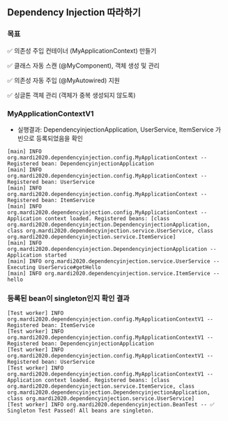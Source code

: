 ## Dependency Injection 따라하기

### 목표
✅ 의존성 주입 컨테이너 (MyApplicationContext) 만들기

✅ 클래스 자동 스캔 (@MyComponent), 객체 생성 및 관리

✅ 의존성 자동 주입 (@MyAutowired) 지원

✅ 싱글톤 객체 관리 (객체가 중복 생성되지 않도록)

### MyApplicationContextV1

- 실행결과: DependencyinjectionApplication, UserService, ItemService 가 빈으로 등록되었음을 확인
```text
[main] INFO org.mardi2020.dependencyinjection.config.MyApplicationContext -- Registered bean: DependencyinjectionApplication
[main] INFO org.mardi2020.dependencyinjection.config.MyApplicationContext -- Registered bean: UserService
[main] INFO org.mardi2020.dependencyinjection.config.MyApplicationContext -- Registered bean: ItemService
[main] INFO org.mardi2020.dependencyinjection.config.MyApplicationContext -- Application context loaded. Registered beans: [class org.mardi2020.dependencyinjection.DependencyinjectionApplication, class org.mardi2020.dependencyinjection.service.UserService, class org.mardi2020.dependencyinjection.service.ItemService]
[main] INFO org.mardi2020.dependencyinjection.DependencyinjectionApplication -- Application started
[main] INFO org.mardi2020.dependencyinjection.service.UserService -- Executing UserService#getHello
[main] INFO org.mardi2020.dependencyinjection.service.ItemService -- hello
```

### 등록된 bean이 singleton인지 확인 결과
```text
[Test worker] INFO org.mardi2020.dependencyinjection.config.MyApplicationContextV1 -- Registered bean: ItemService
[Test worker] INFO org.mardi2020.dependencyinjection.config.MyApplicationContextV1 -- Registered bean: DependencyinjectionApplication
[Test worker] INFO org.mardi2020.dependencyinjection.config.MyApplicationContextV1 -- Registered bean: UserService
[Test worker] INFO org.mardi2020.dependencyinjection.config.MyApplicationContextV1 -- Application context loaded. Registered beans: [class org.mardi2020.dependencyinjection.service.ItemService, class org.mardi2020.dependencyinjection.DependencyinjectionApplication, class org.mardi2020.dependencyinjection.service.UserService]
[Test worker] INFO org.mardi2020.dependencyinjection.BeanTest -- ✅ Singleton Test Passed! All beans are singleton.
```